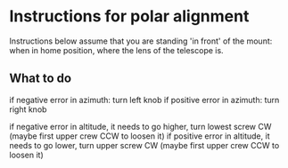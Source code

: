 # Instructions for polar alignment
Instructions below assume that you are standing 'in front' of the mount: when in home position, where the lens of the telescope is.

## What to do
if negative error in azimuth: turn left knob
if positive error in azimuth: turn right knob

if negative error in altitude, it needs to go higher, turn lowest screw CW (maybe first upper crew CCW to loosen it)
if positive error in altitude, it needs to go lower, turn upper screw CW (maybe first upper crew CCW to loosen it)

